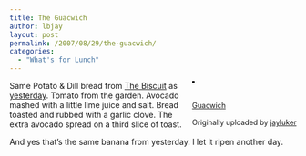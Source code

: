 ```yaml
---
title: The Guacwich
author: lbjay
layout: post
permalink: /2007/08/29/the-guacwich/
categories:
  - "What's for Lunch"
---
```

<abbr class="unapi-id" title=""><!-- &nbsp; --></abbr> 

<div style="float: right; margin-left: 10px; margin-bottom: 10px;">
  <a href="http://www.flickr.com/photos/37849137@N00/1268309262/" title="photo sharing"><img src="http://farm2.static.flickr.com/1019/1268309262_6964da4831_m.jpg" alt="" style="border: solid 2px #000000;" /></a><br /> <br /> <span style="font-size: 0.9em; margin-top: 0px;"><br /> <a href="http://www.flickr.com/photos/37849137@N00/1268309262/">Guacwich</a><br /> <br /> Originally uploaded by <a href="http://www.flickr.com/people/37849137@N00/">jayluker</a><br /> </span>
</div>

Same Potato &#038; Dill bread from [The Biscuit][1] as [yesterday][2]. Tomato from the garden. Avocado mashed with a little lime juice and salt. Bread toasted and rubbed with a garlic clove. The extra avocado spread on a third slice of toast.

And yes that&#8217;s the same banana from yesterday. I let it ripen another day.  
<br clear="all" />

 [1]: http://www.visitthebiscuit.com/
 [2]: http://www.f00die.com/2007/08/28/tomato-grilled-halloumi-sandwich/